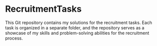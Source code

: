 # RecruitmentTasks
This Git repository contains my solutions for the recruitment tasks. Each task is organized in a separate folder, and the repository serves as a showcase of my skills and problem-solving abilities for the recruitment process.
